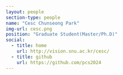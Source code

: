 ```yaml
---
layout: people
section-type: people
name: "Cesc Chunseong Park"
img-url: cesc.png
position: "Graduate Student(Master/Ph.D)"
social:
  - title: home
    url: http://vision.snu.ac.kr/cesc/
  - title: github
    url: https://github.com/pcs2024
---
```

